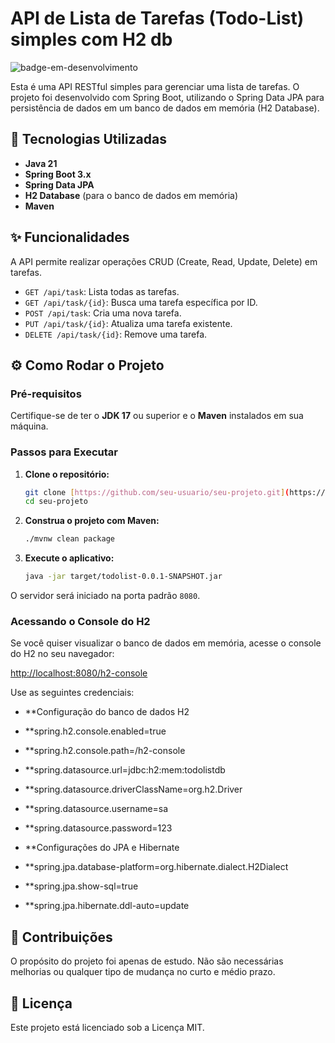 # API de Lista de Tarefas (Todo-List) simples com H2 db

![badge-em-desenvolvimento](https://img.shields.io/badge/Status-Em%20Desenvolvimento-yellow)

Esta é uma API RESTful simples para gerenciar uma lista de tarefas. O projeto foi desenvolvido com Spring Boot, utilizando o Spring Data JPA para persistência de dados em um banco de dados em memória (H2 Database).

## 🚀 Tecnologias Utilizadas

* **Java 21**
* **Spring Boot 3.x**
* **Spring Data JPA**
* **H2 Database** (para o banco de dados em memória)
* **Maven**

## ✨ Funcionalidades

A API permite realizar operações CRUD (Create, Read, Update, Delete) em tarefas.

* `GET /api/task`: Lista todas as tarefas.
* `GET /api/task/{id}`: Busca uma tarefa específica por ID.
* `POST /api/task`: Cria uma nova tarefa.
* `PUT /api/task/{id}`: Atualiza uma tarefa existente.
* `DELETE /api/task/{id}`: Remove uma tarefa.

## ⚙️ Como Rodar o Projeto

### Pré-requisitos

Certifique-se de ter o **JDK 17** ou superior e o **Maven** instalados em sua máquina.

### Passos para Executar

1.  **Clone o repositório:**
    ```bash
    git clone [https://github.com/seu-usuario/seu-projeto.git](https://github.com/seu-usuario/seu-projeto.git)
    cd seu-projeto
    ```

2.  **Construa o projeto com Maven:**
    ```bash
    ./mvnw clean package
    ```

3.  **Execute o aplicativo:**
    ```bash
    java -jar target/todolist-0.0.1-SNAPSHOT.jar
    ```

O servidor será iniciado na porta padrão `8080`.

### Acessando o Console do H2

Se você quiser visualizar o banco de dados em memória, acesse o console do H2 no seu navegador:

[http://localhost:8080/h2-console](http://localhost:8080/h2-console)

Use as seguintes credenciais:

* **Configuração do banco de dados H2
* **spring.h2.console.enabled=true
* **spring.h2.console.path=/h2-console
* **spring.datasource.url=jdbc:h2:mem:todolistdb
* **spring.datasource.driverClassName=org.h2.Driver
* **spring.datasource.username=sa
* **spring.datasource.password=123

* **Configurações do JPA e Hibernate
* **spring.jpa.database-platform=org.hibernate.dialect.H2Dialect
* **spring.jpa.show-sql=true
* **spring.jpa.hibernate.ddl-auto=update

## 🤝 Contribuições
O propósito do projeto foi apenas de estudo. Não são necessárias melhorias ou qualquer tipo de mudança no curto e médio prazo.

## 📄 Licença

Este projeto está licenciado sob a Licença MIT.